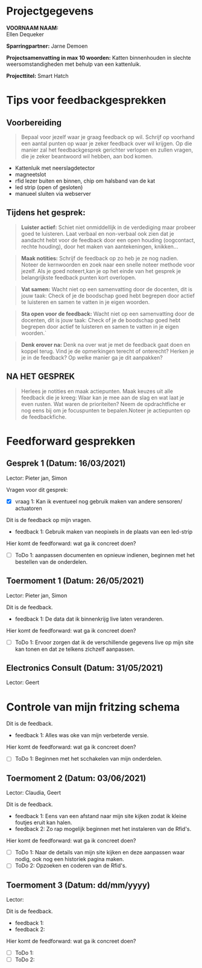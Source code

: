 # Projectgegevens
**VOORNAAM NAAM:**  
Ellen Dequeker

**Sparringpartner:** 
Jarne Demoen

**Projectsamenvatting in max 10 woorden:** 
Katten binnenhouden in slechte weersomstandigheden met behulp van een kattenluik.

**Projecttitel:** 
Smart Hatch


# Tips voor feedbackgesprekken
## Voorbereiding

>Bepaal voor jezelf waar je graag feedback op wil. Schrijf op voorhand een aantal punten op waar je zeker feedback over wil krijgen. Op die manier zal het feedbackgesprek gerichter verlopen en zullen vragen, die je zeker beantwoord wil hebben, aan bod komen.

- Kattenluik met neerslagdetector
- magneetslot
- rfid lezer buiten en binnen, chip om halsband van de kat
- led strip (open of gesloten)
- manueel sluiten via webserver

## Tijdens het gesprek:
>**Luister actief:** Schiet niet onmiddellijk in de verdediging maar probeer goed te luisteren. Laat verbaal en non-verbaal ook zien dat je aandacht hebt voor de feedback door een open houding (oogcontact, rechte houding), door het maken van aantekeningen, knikken...

>**Maak notities:** Schrijf de feedback op zo heb je ze nog nadien. Noteer de kernwoorden en zoek naar een snelle noteer methode voor jezelf. Als je goed noteert,kan je op het einde van het gesprek je belangrijkste feedback punten kort overlopen.

>**Vat samen:** Wacht niet op een samenvatting door de docenten, dit is jouw taak: Check of je de boodschap goed hebt begrepen door actief te luisteren en samen te vatten in je eigen woorden.

>**Sta open voor de feedback:** Wacht niet op een samenvatting door de docenten, dit is jouw taak: Check of je de boodschap goed hebt begrepen door actief te luisteren en samen te vatten in je eigen woorden.`

>**Denk erover na:** Denk na over wat je met de feedback gaat doen en koppel terug. Vind je de opmerkingen terecht of onterecht? Herken je je in de feedback? Op welke manier ga je dit aanpakken?

## NA HET GESPREK

> Herlees je notities en maak actiepunten. Maak keuzes uit alle feedback die je kreeg: Waar kan je mee aan de slag en wat laat je even rusten. Wat waren de prioriteiten? Neem de opdrachtfiche er nog eens bij om je focuspunten te bepalen.Noteer je actiepunten op de feedbackfiche.

# Feedforward gesprekken

## Gesprek 1 (Datum: 16/03/2021)
Lector: Pieter jan, Simon

Vragen voor dit gesprek:
- [x] vraag 1: Kan ik eventueel nog gebruik maken van andere sensoren/ actuatoren

Dit is de feedback op mijn vragen. 
- feedback 1: Gebruik maken van neopixels in de plaats van een led-strip

Hier komt de feedforward: wat ga ik concreet doen?
- [ ] ToDo 1: aanpassen documenten en opnieuw indienen, beginnen met het bestellen van de onderdelen.

## Toermoment 1 (Datum: 26/05/2021)
Lector: Pieter jan, Simon

Dit is de feedback. 
- feedback 1: De data dat ik binnenkrijg live laten veranderen.

Hier komt de feedforward: wat ga ik concreet doen?
- [ ] ToDo 1: Ervoor zorgen dat ik de verschillende gegevens live op mijn site kan tonen en dat ze telkens zichzelf aanpassen.

## Electronics Consult (Datum: 31/05/2021)
Lector: Geert

# Controle van mijn fritzing schema

Dit is de feedback. 
- feedback 1: Alles was oke van mijn verbeterde versie.

Hier komt de feedforward: wat ga ik concreet doen?
- [ ] ToDo 1: Beginnen met het scchakelen van mijn onderdelen.

## Toermoment 2 (Datum: 03/06/2021)
Lector: Claudia, Geert

Dit is de feedback. 
- feedback 1: Eens van een afstand naar mijn site kijken zodat ik kleine foutjes eruit kan halen.
- feedback 2: Zo rap mogelijk beginnen met het instaleren van de Rfid's.

Hier komt de feedforward: wat ga ik concreet doen?
- [ ] ToDo 1: Naar de details van mijn site kijken en deze aanpassen waar nodig, ook nog een historiek pagina maken.
- [ ] ToDo 2: Opzoeken en coderen van de Rfid's.

## Toermoment 3 (Datum: dd/mm/yyyy)
Lector: 

Dit is de feedback. 
- feedback 1:
- feedback 2:

Hier komt de feedforward: wat ga ik concreet doen?
- [ ] ToDo 1:
- [ ] ToDo 2:
